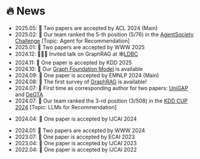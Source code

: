 # 🔥 News
- 2025.05: 🎉 Two papers are accepted by ACL 2024 (Main)
- 2025.02: 🚩 Our team ranked the 5-th position (5/76) in the [AgentSociety Challenge](https://tsinghua-fib-lab.github.io/AgentSocietyChallenge/pages/recommendation-track.html) [Topic: Agent for Recommendation]
- 2025.01: 🎉 Two papers are accepted by WWW 2025
- 2024.12: 🧑🏻‍🏫 Invited talk on GraphRAG at 🕸️[LDBC](https://ldbcouncil.org/event/nineteenth-tuc-meeting/)
- 2024.11: 🎉 One paper is accepted by KDD 2025
- 2024.10: 📘 Our [Graph Foundation Model](https://arxiv.org/abs/2410.10329) is available
- 2024.09: 🎉 One paper is accepted by EMNLP 2024 (Main)
- 2024.08: 📘 The first survey of [GraphRAG](https://arxiv.org/pdf/2408.08921) is available!
- 2024.07: 📘 First time as corresponding author for two papers: [UniGAP](https://arxiv.org/pdf/2407.19420) and [DeGTA](https://arxiv.org/abs/2408.07654)
- 2024.07: 🚩 Our team ranked the 3-rd position (3/508) in the [KDD CUP 2024](https://www.aicrowd.com/challenges/amazon-kdd-cup-2024-multi-task-online-shopping-challenge-for-llms) [Topic: LLMs for Recommendation]
<!-- - 2024.06: 📘 Our new work named [GraphBridge](https://arxiv.org/pdf/2406.12608) is available  -->
- 2024.04: 🎉 One paper is accepted by IJCAI 2024
<!-- - 2024.01: 🎈 We release [ENGINE](https://github.com/ZhuYun97/ENGINE) -->
<!-- - 2024.01: 📘 Chinese blog of [GraphControl](https://zhuanlan.zhihu.com/p/680351601) is available -->
<!-- - 2024.01: 🎈 We release [GraphControl](https://github.com/wykk00/GraphControl) and [MARIO](https://github.com/ZhuYun97/MARIO) -->
- 2024.01: 🎉 Two papers are accepted by WWW 2024
- 2023.07: 🎉 One paper is accepted by ECAI 2023
- 2023.04: 🎉 One paper is accepted by IJCAI 2023
- 2022.04: 🎉 One paper is accepted by IJCAI 2022